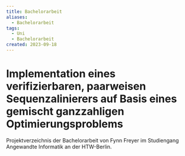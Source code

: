 ```yaml
---
title: Bachelorarbeit
aliases:
  - Bachelorarbeit
tags:
  - Uni
  - Bachelorarbeit
created: 2023-09-18
---
```


# Implementation eines verifizierbaren, paarweisen Sequenzalinierers auf Basis eines gemischt ganzzahligen Optimierungsproblems

Projektverzeichnis der Bachelorarbeit von Fynn Freyer im Studiengang Angewandte Informatik an der HTW-Berlin.
